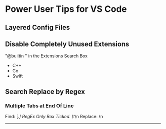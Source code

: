 
# Power User Tips for VS Code

## Layered Config Files

## Disable Completely Unused Extensions

"@builtin " in the Extensions Search Box
- C++
- Go
- Swift

## Search Replace by Regex

### Multiple Tabs at End Of Line

Find: [.*] RegEx Only Box Ticked.
\t*\n
Replace:
\n

---
